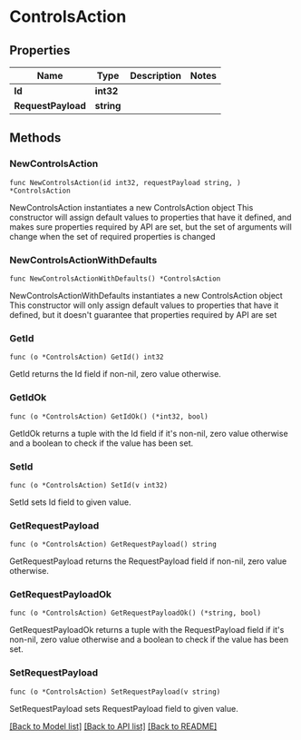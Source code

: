 # ControlsAction

## Properties

Name | Type | Description | Notes
------------ | ------------- | ------------- | -------------
**Id** | **int32** |  | 
**RequestPayload** | **string** |  | 

## Methods

### NewControlsAction

`func NewControlsAction(id int32, requestPayload string, ) *ControlsAction`

NewControlsAction instantiates a new ControlsAction object
This constructor will assign default values to properties that have it defined,
and makes sure properties required by API are set, but the set of arguments
will change when the set of required properties is changed

### NewControlsActionWithDefaults

`func NewControlsActionWithDefaults() *ControlsAction`

NewControlsActionWithDefaults instantiates a new ControlsAction object
This constructor will only assign default values to properties that have it defined,
but it doesn't guarantee that properties required by API are set

### GetId

`func (o *ControlsAction) GetId() int32`

GetId returns the Id field if non-nil, zero value otherwise.

### GetIdOk

`func (o *ControlsAction) GetIdOk() (*int32, bool)`

GetIdOk returns a tuple with the Id field if it's non-nil, zero value otherwise
and a boolean to check if the value has been set.

### SetId

`func (o *ControlsAction) SetId(v int32)`

SetId sets Id field to given value.


### GetRequestPayload

`func (o *ControlsAction) GetRequestPayload() string`

GetRequestPayload returns the RequestPayload field if non-nil, zero value otherwise.

### GetRequestPayloadOk

`func (o *ControlsAction) GetRequestPayloadOk() (*string, bool)`

GetRequestPayloadOk returns a tuple with the RequestPayload field if it's non-nil, zero value otherwise
and a boolean to check if the value has been set.

### SetRequestPayload

`func (o *ControlsAction) SetRequestPayload(v string)`

SetRequestPayload sets RequestPayload field to given value.



[[Back to Model list]](../README.md#documentation-for-models) [[Back to API list]](../README.md#documentation-for-api-endpoints) [[Back to README]](../README.md)


